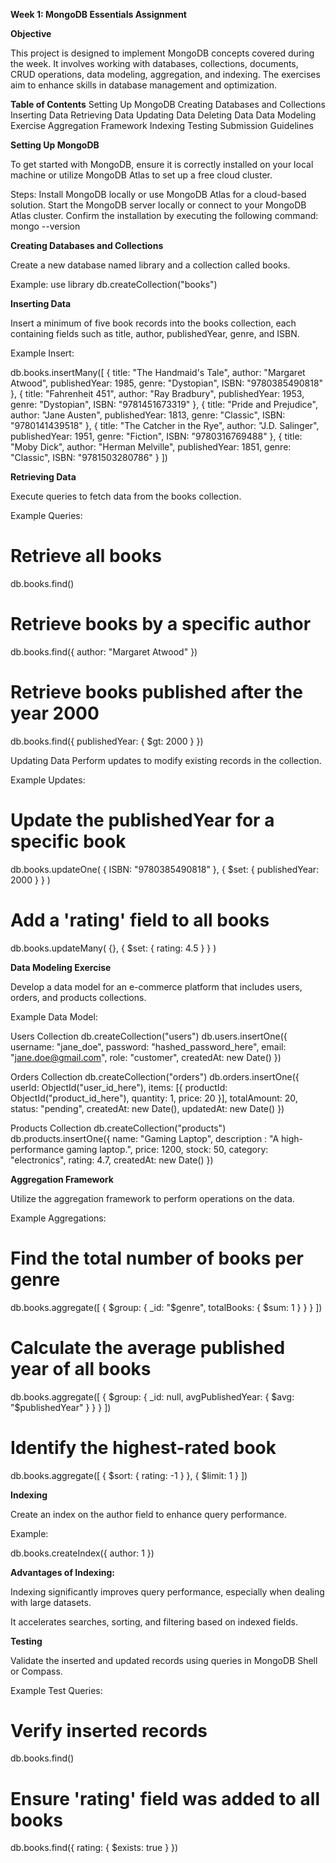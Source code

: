 **Week 1: MongoDB Essentials Assignment**

**Objective**

This project is designed to implement MongoDB concepts covered during the week. It involves working with databases, collections, documents, CRUD operations, data modeling, aggregation, and indexing. The exercises aim to enhance skills in database management and optimization.

**Table of Contents**
Setting Up MongoDB
Creating Databases and Collections
Inserting Data
Retrieving Data
Updating Data
Deleting Data
Data Modeling Exercise
Aggregation Framework
Indexing
Testing
Submission Guidelines

**Setting Up MongoDB**

To get started with MongoDB, ensure it is correctly installed on your local machine or utilize MongoDB Atlas to set up a free cloud cluster.

Steps:
Install MongoDB locally or use MongoDB Atlas for a cloud-based solution.
Start the MongoDB server locally or connect to your MongoDB Atlas cluster.
Confirm the installation by executing the following command:
mongo --version

**Creating Databases and Collections**

Create a new database named library and a collection called books.

Example:
use library
db.createCollection("books")

**Inserting Data**

Insert a minimum of five book records into the books collection, each containing fields such as title, author, publishedYear, genre, and ISBN.

Example Insert:

db.books.insertMany([
  {
    title: "The Handmaid's Tale",
    author: "Margaret Atwood",
    publishedYear: 1985,
    genre: "Dystopian",
    ISBN: "9780385490818"
  },
  {
    title: "Fahrenheit 451",
    author: "Ray Bradbury",
    publishedYear: 1953,
    genre: "Dystopian",
    ISBN: "9781451673319"
  },
  {
    title: "Pride and Prejudice",
    author: "Jane Austen",
    publishedYear: 1813,
    genre: "Classic",
    ISBN: "9780141439518"
  },
  {
    title: "The Catcher in the Rye",
    author: "J.D. Salinger",
    publishedYear: 1951,
    genre: "Fiction",
    ISBN: "9780316769488"
  },
  {
    title: "Moby Dick",
    author: "Herman Melville",
    publishedYear: 1851,
    genre: "Classic",
    ISBN: "9781503280786"
  }
])

**Retrieving Data**

Execute queries to fetch data from the books collection.

Example Queries:

# Retrieve all books

db.books.find()

# Retrieve books by a specific author

db.books.find({ author: "Margaret Atwood" })

# Retrieve books published after the year 2000

db.books.find({ publishedYear: { $gt: 2000 } })

Updating Data
Perform updates to modify existing records in the collection.

Example Updates:

# Update the publishedYear for a specific book

db.books.updateOne(
  { ISBN: "9780385490818" },
  { $set: { publishedYear: 2000 } }
)

# Add a 'rating' field to all books

db.books.updateMany(
  {},
  { $set: { rating: 4.5 } }
)

**Data Modeling Exercise**

Develop a data model for an e-commerce platform that includes users, orders, and products collections.

Example Data Model:

Users Collection
db.createCollection("users")
db.users.insertOne({
  username: "jane_doe",
  password: "hashed_password_here",
  email: "jane.doe@gmail.com",
  role: "customer",
  createdAt: new Date()
})

Orders Collection
db.createCollection("orders")
db.orders.insertOne({
  userId: ObjectId("user_id_here"), 
  items: [{ productId: ObjectId("product_id_here"), quantity: 1, price: 20 }],
  totalAmount: 20,
  status: "pending",
  createdAt: new Date(),
  updatedAt: new Date()
})

Products Collection
db.createCollection("products")
db.products.insertOne({
  name: "Gaming Laptop",
  description : "A high-performance gaming laptop.",
  price: 1200,
  stock: 50,
  category: "electronics",
  rating: 4.7,
  createdAt: new Date()
})

**Aggregation Framework**

Utilize the aggregation framework to perform operations on the data.

Example Aggregations:

# Find the total number of books per genre

db.books.aggregate([
  { $group: { _id: "$genre", totalBooks: { $sum: 1 } } }
])

# Calculate the average published year of all books

db.books.aggregate([
  { $group: { _id: null, avgPublishedYear: { $avg: "$publishedYear" } } }
])

# Identify the highest-rated book

db.books.aggregate([
  { $sort: { rating: -1 } },
  { $limit: 1 }
])

**Indexing**

Create an index on the author field to enhance query performance.

Example:

db.books.createIndex({ author: 1 })


**Advantages of Indexing:**

Indexing significantly improves query performance, especially when dealing with large datasets.

It accelerates searches, sorting, and filtering based on indexed fields.

**Testing**

Validate the inserted and updated records using queries in MongoDB Shell or Compass.

Example Test Queries:

# Verify inserted records
db.books.find()

# Ensure 'rating' field was added to all books
db.books.find({ rating: { $exists: true } })





